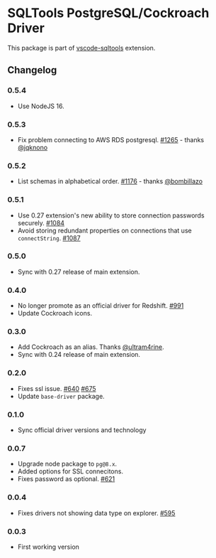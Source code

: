 # SQLTools PostgreSQL/Cockroach Driver

This package is part of [vscode-sqltools](https://vscode-sqltools.mteixeira.dev/?umd_source=repository&utm_medium=readme&utm_campaign=pg) extension.

## Changelog

### 0.5.4

- Use NodeJS 16.

### 0.5.3

- Fix problem connecting to AWS RDS postgresql. [#1265](https://github.com/mtxr/vscode-sqltools/pull/1265) - thanks [@jqknono](https://github.com/jqknono)

### 0.5.2

- List schemas in alphabetical order. [#1176](https://github.com/mtxr/vscode-sqltools/issues/1176) - thanks [@bombillazo](https://github.com/bombillazo)

### 0.5.1

- Use 0.27 extension's new ability to store connection passwords securely. [#1084](https://github.com/mtxr/vscode-sqltools/pull/1084)
- Avoid storing redundant properties on connections that use `connectString`. [#1087](https://github.com/mtxr/vscode-sqltools/issues/1087)

### 0.5.0

- Sync with 0.27 release of main extension.

### 0.4.0

- No longer promote as an official driver for Redshift. [#991](https://github.com/mtxr/vscode-sqltools/pull/991)
- Update Cockroach icons.

### 0.3.0

- Add Cockroach as an alias. Thanks [@ultram4rine](https://github.com/ultram4rine).
- Sync with 0.24 release of main extension.

### 0.2.0

- Fixes ssl issue. [#640](https://github.com/mtxr/vscode-sqltools/issues/640) [#675](https://github.com/mtxr/vscode-sqltools/issues/675)
- Update `base-driver` package.

### 0.1.0

- Sync official driver versions and technology

### 0.0.7

- Upgrade node package to `pg@8.x`.
- Added options for SSL connecitons.
- Fixes password as optional. [#621](https://github.com/mtxr/vscode-sqltools/issues/621)

### 0.0.4

- Fixes drivers not showing data type on explorer. [#595](https://github.com/mtxr/vscode-sqltools/issues/595)

### 0.0.3

- First working version
